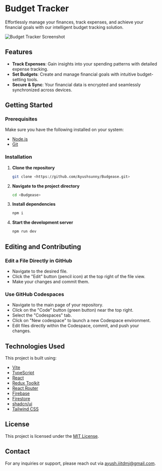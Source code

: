 # Budget Tracker

Effortlessly manage your finances, track expenses, and achieve your financial goals with our intelligent budget tracking solution.

![Budget Tracker Screenshot](image.png)

## Features
- **Track Expenses**: Gain insights into your spending patterns with detailed expense tracking.
- **Set Budgets**: Create and manage financial goals with intuitive budget-setting tools.
- **Secure & Sync**: Your financial data is encrypted and seamlessly synchronized across devices.

## Getting Started

### Prerequisites
Make sure you have the following installed on your system:
- [Node.js](https://nodejs.org/)
- [Git](https://git-scm.com/)

### Installation

1. **Clone the repository**
   ```sh
   git clone <https://github.com/Ayushsunny/Budgease.git>
   ```
2. **Navigate to the project directory**
   ```sh
   cd <Budgease>
   ```
3. **Install dependencies**
   ```sh
   npm i
   ```
4. **Start the development server**
   ```sh
   npm run dev
   ```

## Editing and Contributing

### Edit a File Directly in GitHub
- Navigate to the desired file.
- Click the "Edit" button (pencil icon) at the top right of the file view.
- Make your changes and commit them.

### Use GitHub Codespaces
- Navigate to the main page of your repository.
- Click on the "Code" button (green button) near the top right.
- Select the "Codespaces" tab.
- Click on "New codespace" to launch a new Codespace environment.
- Edit files directly within the Codespace, commit, and push your changes.

## Technologies Used
This project is built using:
- [Vite](https://vitejs.dev/)
- [TypeScript](https://www.typescriptlang.org/)
- [React](https://react.dev/)
- [Redux Toolkit](https://redux-toolkit.js.org/)
- [React Router](https://reactrouter.com/)
- [Firebase](https://firebase.google.com/)
- [Firestore](https://firebase.google.com/docs/firestore)
- [shadcn/ui](https://ui.shadcn.com/)
- [Tailwind CSS](https://tailwindcss.com/)

## License
This project is licensed under the [MIT License](LICENSE).

## Contact
For any inquiries or support, please reach out via ayush.iiitdmj@gmail.com.

